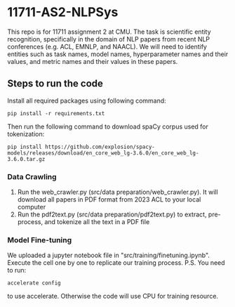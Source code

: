 # 11711-AS2-NLPSys

This repo is for 11711 assignment 2 at CMU. The task is scientific entity recognition, specifically in the domain of NLP papers from recent NLP conferences (e.g. ACL, EMNLP, and NAACL). We will need to identify entities such as task names, model names, hyperparameter names and their values, and metric names and their values in these papers.

## Steps to run the code
Install all required packages using following command:
```
pip install -r requirements.txt
```
Then run the following command to download spaCy corpus used for tokenization:
```
pip install https://github.com/explosion/spacy-models/releases/download/en_core_web_lg-3.6.0/en_core_web_lg-3.6.0.tar.gz
```

### Data Crawling
1. Run the web_crawler.py (src/data preparation/web_crawler.py). It will download all papers in PDF format from 2023 ACL to your local computer
2. Run the pdf2text.py (src/data preparation/pdf2text.py) to extract, pre-process, and tokenize all the text in a PDF file

### Model Fine-tuning
We uploaded a jupyter notebook file in "src/training/finetuning.ipynb". Execute the cell one by one to replicate our training process. P.S. You need to run:
```
accelerate config
```
to use accelerate. Otherwise the code will use CPU for training resource.